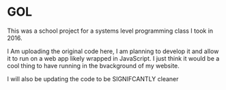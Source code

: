 # GOL

This was a school project for a systems level programming class I took in 2016.

I Am uploading the original code here, I am planning to develop it and allow it to run on a web app likely wrapped in JavaScript. 
I just think it would be a cool thing to have running in the bvackground of my website.

I will also be updating the code to be SIGNIFCANTLY cleaner

